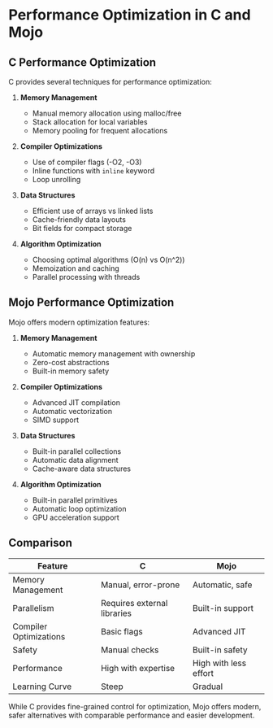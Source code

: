 # Performance Optimization in C and Mojo

## C Performance Optimization

C provides several techniques for performance optimization:

1. **Memory Management**
   - Manual memory allocation using malloc/free
   - Stack allocation for local variables
   - Memory pooling for frequent allocations

2. **Compiler Optimizations**
   - Use of compiler flags (-O2, -O3)
   - Inline functions with `inline` keyword
   - Loop unrolling

3. **Data Structures**
   - Efficient use of arrays vs linked lists
   - Cache-friendly data layouts
   - Bit fields for compact storage

4. **Algorithm Optimization**
   - Choosing optimal algorithms (O(n) vs O(n^2))
   - Memoization and caching
   - Parallel processing with threads

## Mojo Performance Optimization

Mojo offers modern optimization features:

1. **Memory Management**
   - Automatic memory management with ownership
   - Zero-cost abstractions
   - Built-in memory safety

2. **Compiler Optimizations**
   - Advanced JIT compilation
   - Automatic vectorization
   - SIMD support

3. **Data Structures**
   - Built-in parallel collections
   - Automatic data alignment
   - Cache-aware data structures

4. **Algorithm Optimization**
   - Built-in parallel primitives
   - Automatic loop optimization
   - GPU acceleration support

## Comparison

| Feature                | C                          | Mojo                       |
|------------------------|----------------------------|----------------------------|
| Memory Management      | Manual, error-prone        | Automatic, safe           |
| Parallelism            | Requires external libraries| Built-in support          |
| Compiler Optimizations | Basic flags                | Advanced JIT              |
| Safety                 | Manual checks              | Built-in safety           |
| Performance            | High with expertise        | High with less effort     |
| Learning Curve         | Steep                      | Gradual                   |

While C provides fine-grained control for optimization, Mojo offers modern, safer alternatives with comparable performance and easier development.
